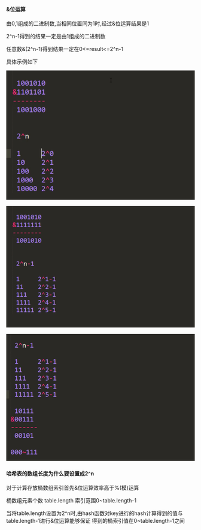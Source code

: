 #### &位运算
由0,1组成的二进制数,当相同位置同为1时,经过&位运算结果是1

2^n-1得到的结果一定是由1组成的二进制数

任意数&(2^n-1)得到结果一定在0<=result<=2^n-1

具体示例如下

![](./images/06&运算01.png)

![](./images/06&运算02.png)

![](./images/06&运算03.png)

#### 哈希表的数组长度为什么要设置成2^n

对于计算存放桶数组索引首先&位运算效率高于%(模)运算

桶数组元素个数 table.length 索引范围0~table.length-1

当将table.length设置为2^n时,由hash函数对key进行的hash计算得到的值与table.length-1进行&位运算能够保证
得到的桶索引值在0~table.length-1之间

